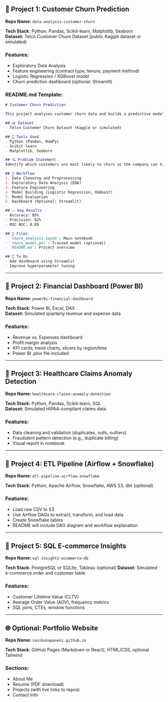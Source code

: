 ## 📁 Project 1: Customer Churn Prediction
**Repo Name:** `data-analysis-customer-churn`

**Tech Stack:** Python, Pandas, Scikit-learn, Matplotlib, Seaborn  
**Dataset:** Telco Customer Churn Dataset (public Kaggle dataset or simulated)

### Features:
- Exploratory Data Analysis
- Feature engineering (contract type, tenure, payment method)
- Logistic Regression / XGBoost model
- Churn prediction dashboard (optional: Streamlit)

### README.md Template:
```markdown
# Customer Churn Prediction

This project analyzes customer churn data and builds a predictive model to identify customers likely to leave.

## 📊 Dataset
- Telco Customer Churn Dataset (Kaggle or simulated)

## 🧪 Tools Used
- Python (Pandas, NumPy)
- Scikit-learn
- Matplotlib, Seaborn

## 🔍 Problem Statement
Identify which customers are most likely to churn so the company can take preventive action.

## 🔧 Workflow
1. Data Cleaning and Preprocessing
2. Exploratory Data Analysis (EDA)
3. Feature Engineering
4. Model Building (Logistic Regression, XGBoost)
5. Model Evaluation
6. Dashboard (Optional: Streamlit)

## ✅ Key Results
- Accuracy: 85%
- Precision: 82%
- ROC AUC: 0.89

## 📁 Files
- `churn_analysis.ipynb`: Main notebook
- `churn_model.pkl`: Trained model (optional)
- `README.md`: Project overview

## 📌 To Do
- Add dashboard using Streamlit
- Improve hyperparameter tuning
```

---

## 📁 Project 2: Financial Dashboard (Power BI)
**Repo Name:** `powerbi-financial-dashboard`

**Tech Stack:** Power BI, Excel, DAX  
**Dataset:** Simulated quarterly revenue and expense data

### Features:
- Revenue vs. Expenses dashboard
- Profit margin analysis
- KPI cards, trend charts, slicers by region/time
- Power BI .pbix file included

---

## 📁 Project 3: Healthcare Claims Anomaly Detection
**Repo Name:** `healthcare-claims-anomaly-detection`

**Tech Stack:** Python, Pandas, Scikit-learn, SQL  
**Dataset:** Simulated HIPAA-compliant claims data

### Features:
- Data cleaning and validation (duplicates, nulls, outliers)
- Fraudulent pattern detection (e.g., duplicate billing)
- Visual report in notebook

---

## 📁 Project 4: ETL Pipeline (Airflow + Snowflake)
**Repo Name:** `etl-pipeline-airflow-snowflake`

**Tech Stack:** Python, Apache Airflow, Snowflake, AWS S3, dbt (optional)

### Features:
- Load raw CSV to S3
- Use Airflow DAGs to extract, transform, and load data
- Create Snowflake tables
- README will include DAG diagram and workflow explanation

---

## 📁 Project 5: SQL E-commerce Insights
**Repo Name:** `sql-insights-ecommerce-db`

**Tech Stack:** PostgreSQL or SQLite, Tableau (optional)
**Dataset:** Simulated e-commerce order and customer table

### Features:
- Customer Lifetime Value (CLTV)
- Average Order Value (AOV), frequency metrics
- SQL joins, CTEs, window functions

---

## 🌐 Optional: Portfolio Website
**Repo Name:** `sasikunapaneni.github.io`

**Tech Stack:** GitHub Pages (Markdown or React), HTML/CSS, optional Tailwind

### Sections:
- About Me
- Resume (PDF download)
- Projects (with live links to repos)
- Contact Info

